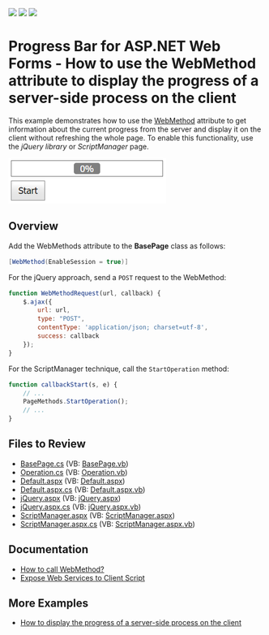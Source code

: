 <!-- default badges list -->
![](https://img.shields.io/endpoint?url=https://codecentral.devexpress.com/api/v1/VersionRange/128565372/14.1.7%2B)
[![](https://img.shields.io/badge/Open_in_DevExpress_Support_Center-FF7200?style=flat-square&logo=DevExpress&logoColor=white)](https://supportcenter.devexpress.com/ticket/details/T156786)
[![](https://img.shields.io/badge/📖_How_to_use_DevExpress_Examples-e9f6fc?style=flat-square)](https://docs.devexpress.com/GeneralInformation/403183)
<!-- default badges end -->
# Progress Bar for ASP.NET Web Forms - How to use the WebMethod attribute to display the progress of a server-side process on the client

This example demonstrates how to use the [WebMethod](https://learn.microsoft.com/en-us/previous-versions/visualstudio/visual-studio-2008/byxd99hx(v=vs.90)?redirectedfrom=MSDN) attribute to get information about the current progress from the server and display it on the client without refreshing the whole page. To enable this functionality, use the *jQuery library* or *ScriptManager* page.

![Use WebMethods to display the server-side process](WebMethodToTrackProgress.png)

## Overview

Add the WebMethods attribute to the **BasePage** class as follows:

```cs
[WebMethod(EnableSession = true)]
```

For the jQuery approach, send a `POST` request to the WebMethod:

```js
function WebMethodRequest(url, callback) {
    $.ajax({
        url: url,
        type: "POST",
        contentType: 'application/json; charset=utf-8',
        success: callback
    });
}
```

For the ScriptManager technique, call the `StartOperation` method:

```js
function callbackStart(s, e) {
    // ...
    PageMethods.StartOperation();
    // ...
}
```

## Files to Review

* [BasePage.cs](./CS/App_Code/BasePage.cs) (VB: [BasePage.vb](./VB/App_Code/BasePage.vb))
* [Operation.cs](./CS/App_Code/Operation.cs) (VB: [Operation.vb](./VB/App_Code/Operation.vb))
* [Default.aspx](./CS/Default.aspx) (VB: [Default.aspx](./VB/Default.aspx))
* [Default.aspx.cs](./CS/Default.aspx.cs) (VB: [Default.aspx.vb](./VB/Default.aspx.vb))
* [jQuery.aspx](./CS/jQuery.aspx) (VB: [jQuery.aspx](./VB/jQuery.aspx))
* [jQuery.aspx.cs](./CS/jQuery.aspx.cs) (VB: [jQuery.aspx.vb](./VB/jQuery.aspx.vb))
* [ScriptManager.aspx](./CS/ScriptManager.aspx) (VB: [ScriptManager.aspx](./VB/ScriptManager.aspx))
* [ScriptManager.aspx.cs](./CS/ScriptManager.aspx.cs) (VB: [ScriptManager.aspx.vb](./VB/ScriptManager.aspx.vb))

## Documentation

* [How to call WebMethod?](https://stackoverflow.com/questions/9854006/how-to-call-webmethod)
* [Expose Web Services to Client Script](https://learn.microsoft.com/en-us/previous-versions/aspnet/bb398998(v=vs.100)?redirectedfrom=MSDN)

## More Examples

* [How to display the progress of a server-side process on the client](https://github.com/DevExpress-Examples/how-to-display-progress-information-about-server-side-callback-processing-e918)
